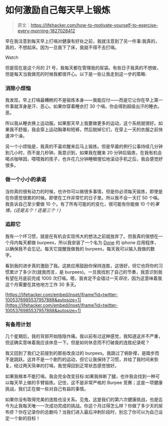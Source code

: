 # 如何激励自己每天早上锻炼

> 原文：<https://lifehacker.com/how-to-motivate-yourself-to-exercise-every-morning-1827028412>

早在我注意到每天早上打嗝对健康有好处之前，我就注意到了另一件事:我真的，真的，不想起床。因为一旦我下了床，我就不得不去打嗝。

Watch

但是现在是这个月的 21 号，我每天都在管理我的尿袋。有些日子我真的不想做，但是每天当我做完的时候我都很开心。以下是一些让我走到这一步的策略:

### 消除小烦恼

我发现，早上打嗝最糟糕的不是锻炼本身——我能应付——而是它让你在早上第一件事就浑身是汗、恶心。如果你穿着睡衣打 30 个嗝，你会得到超级出汗的睡衣。恶。

所以我从睡衣换上运动服。如果那天早上我要做更多的运动，这个系统就很好。如果我不舒服，我会穿上运动胸罩和短裤，然后脱掉它们，在穿上一天的衣服之前快速冲个澡。

另一个小烦恼是，我真的不喜欢醒来后马上锻炼。但是早晨的例行公事持续几分钟到几小时，而不是几秒钟。我意识到，如果我在醒来 20 分钟后锻炼，在我有机会喝点咖啡因，喂喂我的孩子，也许花几分钟睡眼惺忪地滚动手机之后，我会感觉好很多。

### 做一个小小的承诺

当你真的很有动力的时候，也许你可以做很多事情，但是你必须每天锻炼，即使是在你感觉很累的时候。即使在工作非常忙的日子里。所以我不会一天打 50 个嗝。我告诉自己至少要做 10 个。有了所有可能的的变化，很可能有你能做 10 个的*事情。(还是五个！还是三个！)*

### 追踪它

我有一个坏习惯，就是在有机会实现伟大的想法之前就放弃了。但我真的很想在一个月内每天都做 burpees，所以我安装了一个名为 [Done](https://itunes.apple.com/us/app/done-a-simple-habit-tracker/id1103961876?mt=8) 的 iphone 应用程序，以确保我不会忘记。每天它提醒我做我的 burpees，每天我可以输入我做的数字。

看到我的进步真的激励了我。这款应用鼓励你保持连胜，这很好，但它也将你的习惯累计了多少次(就我而言，是 burpees)。一旦我找到了自己的节奏，我意识到我有望在月底前完成 1000 次打嗝。嗯，我肯定不会错过一天*现在*，因为这意味着我这个月需要在其他地方工作 30 多天。

 [https://lifehacker.com/embed/inset/iframe?id=twitter-1005376985537957888&autosize=1](https://lifehacker.com/embed/inset/iframe?id=twitter-1005376985537957888&autosize=1) 

### 有备用计划

几个星期后，我的背部开始隐隐作痛。我以前有过这种感觉，我知道这并不严重，但这确实意味着我应该休息一下。但是如何休息而不打破我的连胜纪录呢？

我又回到了我们之前提到的那些改良过的 burpees。我跳过了俯卧撑，是踏步而不是跳跃。这并不是一个剧烈的运动，但它让我保持了习惯，并给了我时间来恢复。经过两天简单的打嗝，我觉得回到正常状态感觉很好。

如果我根本不能打嗝，我会完全改变目标:如果我摔断了腿，也许我会找到一种可以每天早上做的手臂锻炼。记住，这不是非常严格的 Burpee 竞赛；这是一项健康挑战，我们正在做一些对自己有益的事情。

如果你没有取得完美的连胜也没关系。见鬼，这是我们的第六次健康挑战，也是迄今为止我每天唯一一次成功完成的挑战。你这个月过得怎么样？你做了多少天的尿布疹？你在记录你的总数吗？当我们进入最后冲刺阶段时，别忘了你可以为自己设定一个新的目标！
